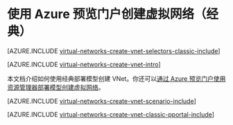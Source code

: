 <properties
   pageTitle="使用 Azure 预览门户创建虚拟网络 | Windows Azure"
   description="了解如何使用 Azure 预览门户创建虚拟网络。"
   services="virtual-network"
   documentationCenter=""
   authors="telmosampaio"
   manager="carolz"
   editor=""
   tags="classic"/>

<tags
   ms.service="virtual-network"
   ms.date="08/21/2015"
   wacn.date="09/15/2015"/>

# 使用 Azure 预览门户创建虚拟网络（经典）

[AZURE.INCLUDE [virtual-networks-create-vnet-selectors-classic-include](../includes/virtual-networks-create-vnet-selectors-classic-include.md)]

[AZURE.INCLUDE [virtual-networks-create-vnet-intro](../includes/virtual-networks-create-vnet-intro-include.md)]

本文档介绍如何使用经典部署模型创建 VNet。你还可以[通过 Azure 预览门户使用资源管理器部署模型创建虚拟网络](/documentation/articles/virtual-networks-create-vnet-arm-pportal)。

[AZURE.INCLUDE [virtual-networks-create-vnet-scenario-include](../includes/virtual-networks-create-vnet-scenario-include.md)]

[AZURE.INCLUDE [virtual-networks-create-vnet-classic-pportal-include](../includes/virtual-networks-create-vnet-classic-pportal-include.md)]

<!---HONumber=69-->